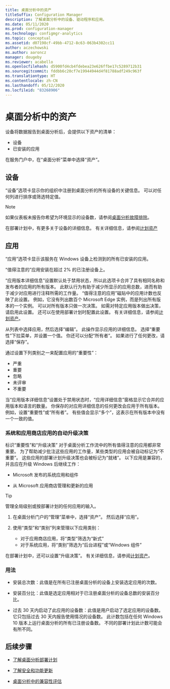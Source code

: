 ```yaml
---
title: 桌面分析中的资产
titleSuffix: Configuration Manager
description: 了解桌面分析中的设备、驱动程序和应用。
ms.date: 05/11/2020
ms.prod: configuration-manager
ms.technology: configmgr-analytics
ms.topic: conceptual
ms.assetid: d07198cf-49bb-4712-8c63-063b4302cc11
author: aczechowski
ms.author: aaroncz
manager: dougeby
ms.reviewer: acabello
ms.openlocfilehash: d5900fd4cb4fdebea23e626ffbe17c5289712b31
ms.sourcegitcommit: fddbb6c20cf7e19944944d4f81788adf249c963f
ms.translationtype: HT
ms.contentlocale: zh-CN
ms.lasthandoff: 05/12/2020
ms.locfileid: "83268906"
---
```

# <a name="assets-in-desktop-analytics"></a>桌面分析中的资产

设备将数据报告到桌面分析后，会提供以下资产的清单：

- 设备
- 已安装的应用  

在服务门户中，在“桌面分析”菜单中选择“资产”。

## <a name="devices"></a>设备

“设备”选项卡显示你的组织中注册到桌面分析的所有设备的关键信息。 可以对任何列进行排序或筛选特定值。

> [!NOTE]  
> 如果仪表板未报告你希望为环境显示的设备数，请参阅[桌面分析故障排除](troubleshooting.md)。  

在部署计划中，有更多关于设备的详细信息。 有关详细信息，请参阅[计划资产](about-deployment-plans.md#plan-assets)

## <a name="apps"></a>应用

“应用”选项卡显示该服务在 Windows 设备上检测到的所有已安装的应用。

“值得注意的”应用安装在超过 2% 的已注册设备上。

“应用版本详细信息”设置默认处于禁用状态，所以此选项卡合并了具有相同名称和发布者的应用的所有版本。<!-- 5542186 --> 此默认行为有助于减少所显示的应用总数，进而有助于减少对应用进行注释所需的工作量。 “值得注意的应用”磁贴中的应用计数也反映了此设置。 例如，它没有列出数百个 Microsoft Edge 实例，而是列出所有版本的一个实例。 可以对所有版本只做一次决策。 如需对特定应用版本做出决策，请启用此设置。 还可以在使用部署计划时配置此设置。 有关详细信息，请参阅[计划资产](about-deployment-plans.md#plan-assets)。

从列表中选择应用，然后选择“编辑”。 此操作显示应用的详细信息。 选择“重要性”下拉菜单，并设置一个值。 你还可以分配“所有者”。 如果进行了任何更改，请选择“保存”。

通过设置下列类别之一来配置应用的“重要性”：

- 严重
- 重要
- 忽略
- 未评审
- 不重要<!-- 3587232 -->

当“应用版本详细信息”设置处于禁用状态时，“应用详细信息”窗格显示它合并的应用版本和语言的数量。 你保存的对应用详细信息的任何更改会应用于所有版本。 例如，设置“重要性”或“所有者”。 有些值会显示“多个”，这表示在所有版本中没有一个一致的值。

### <a name="automatic-upgrade-decision-of-system-and-store-apps"></a><a name="bkmk_plan-autoapp" /> 系统和应用商店应用的自动升级决策

<!-- 3587232 -->
标识“重要性”和“升级决策” 对于桌面分析工作流中的所有值得注意的应用都非常重要。 为了帮助减少批注这些应用的工作量，某些类型的应用会被自动标记为“不重要”。 这些应用的部署计划升级决策也会被标记为“就绪”。 以下应用是兼容的，并且应在升级 Windows 后继续工作：

- Microsoft 发布的系统应用和组件

- 从 Microsoft 应用商店管理和更新的应用

> [!TIP]
> 管理全局级别或按部署计划的任何应用的输入。
>
> 1. 在桌面分析门户的“管理”菜单中，选择“资产”。 然后选择“应用”。
>
> 2. 使用“类型”和“类别”列来管理以下应用类别：
>
>    - 对于应用商店应用，将“类型”筛选为“新式” 
>    - 对于系统应用，将“类别”筛选为“后台进程”或“Windows 组件”  

在部署计划中，还可以设置“升级决策”。 有关详细信息，请参阅[计划资产](about-deployment-plans.md#plan-assets)。

### <a name="usage"></a>用法

<!-- 5533890 -->

- 安装总次数：此值是在所有已注册桌面分析的设备上安装选定应用的次数。

- 安装百分比：此值是选定应用相对于已注册桌面分析的设备总数的安装百分比。

- 过去 30 天内启动了此应用的设备数：此值是用户启动了选定应用的设备数。 它只包括过去 30 天内报告使用情况的设备数。 此计数包括在任何 Windows 10 版本上运行桌面分析的所有已注册设备数。 不同的部署计划此计数可能会有所不同。

## <a name="next-steps"></a>后续步骤

- [了解桌面分析部署计划](about-deployment-plans.md)  

- [了解安全和功能更新](about-updates.md)  

- [桌面分析中的兼容性评估](compat-assessment.md)  
